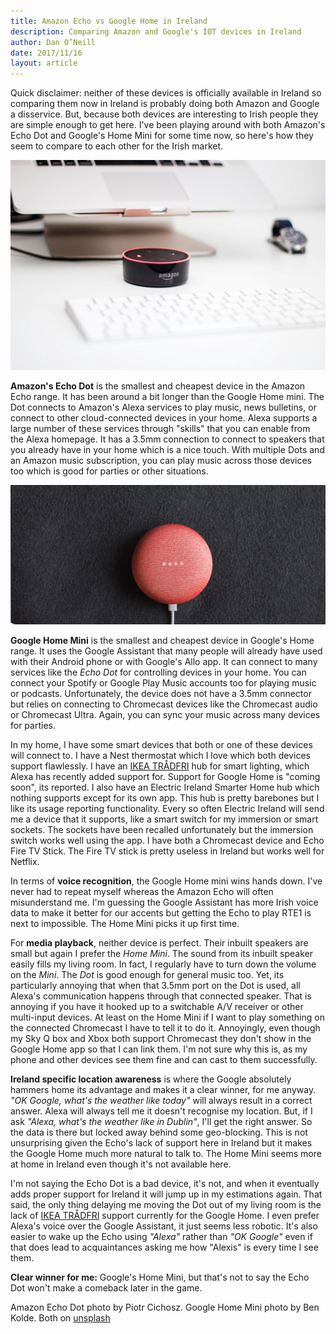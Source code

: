 ```yaml
---
title: Amazon Echo vs Google Home in Ireland
description: Comparing Amazon and Google's IOT devices in Ireland
author: Dan O’Neill
date: 2017/11/16
layout: article
---
```


Quick disclaimer: neither of these devices is officially available in Ireland so comparing them now in Ireland is probably doing both Amazon and Google a disservice. But, because both devices are interesting to Irish people they are simple enough to get here. I've been playing around with both Amazon's Echo Dot and Google's Home Mini for some time now, so here's how they seem to compare to each other for the Irish market.

![Amazon Echo Dot](/images/amazon-echo-dot.jpg)

**Amazon's Echo Dot** is the smallest and cheapest device in the Amazon Echo range. It has been around a bit longer than the Google Home mini. The Dot connects to Amazon's Alexa services to play music, news bulletins, or connect to other cloud-connected devices in your home. Alexa supports a large number of these services through "skills" that you can enable from the Alexa homepage. It has a 3.5mm connection to connect to speakers that you already have in your home which is a nice touch. With multiple Dots and an Amazon music subscription, you can play music across those devices too which is good for parties or other situations.

![BGoogle Home Mini](/images/google-home-mini-new.jpg)

**Google Home Mini** is the smallest and cheapest device in Google's Home range. It uses the Google Assistant that many people will already have used with their Android phone or with Google's Allo app. It can connect to many services like the _Echo Dot_ for controlling devices in your home. You can connect your Spotify or Google Play Music accounts too for playing music or podcasts. Unfortunately, the device does not have a 3.5mm connector but relies on connecting to Chromecast devices like the Chromecast audio or Chromecast Ultra. Again, you can sync your music across many devices for parties.

In my home, I have some smart devices that both or one of these devices will connect to. I have a Nest thermostat which I love which both devices support flawlessly. I have an [IKEA TRÅDFRI](http://www.ikea.com/ie/en/products/lighting/smart-lighting/) hub for smart lighting, which Alexa has recently added support for. Support for Google Home is "coming soon", its reported. I also have an Electric Ireland Smarter Home hub which nothing supports except for its own app. This hub is pretty barebones but I like its usage reporting functionality. Every so often Electric Ireland will send me a device that it supports, like a smart switch for my immersion or smart sockets. The sockets have been recalled unfortunately but the immersion switch works well using the app. I have both a Chromecast device and Echo Fire TV Stick. The Fire TV stick is pretty useless in Ireland but works well for Netflix.

In terms of **voice recognition**, the Google Home mini wins hands down. I've never had to repeat myself whereas the Amazon Echo will often misunderstand me. I'm guessing the Google Assistant has more Irish voice data to make it better for our accents but getting the Echo to play RTE1 is next to impossible. The Home Mini picks it up first time.

<!-- ad -->

For **media playback**, neither device is perfect. Their inbuilt speakers are small but again I prefer the _Home Mini_. The sound from its inbuilt speaker easily fills my living room. In fact, I regularly have to turn down the volume on the _Mini_. The _Dot_ is good enough for general music too. Yet, its particularly annoying that when that 3.5mm port on the Dot is used, all Alexa's communication happens through that connected speaker. That is annoying if you have it hooked up to a switchable A/V receiver or other multi-input devices. At least on the Home Mini if I want to play something on the connected Chromecast I have to tell it to do it. Annoyingly, even though my Sky Q box and Xbox both support Chromecast they don't show in the Google Home app so that I can link them. I'm not sure why this is, as my phone and other devices see them fine and can cast to them successfully.

**Ireland specific location awareness** is where the Google absolutely hammers home its advantage and makes it a clear winner, for me anyway. _"OK Google, what's the weather like today"_ will always result in a correct answer. Alexa will always tell me it doesn't recognise my location. But, if I ask _"Alexa, what's the weather like in Dublin"_, I'll get the right answer. So the data is there but locked away behind some geo-blocking. This is not unsurprising given the Echo's lack of support here in Ireland but it makes the Google Home much more natural to talk to. The Home Mini seems more at home in Ireland even though it's not available here.

I'm not saying the Echo Dot is a bad device, it's not, and when it eventually adds proper support for Ireland it will jump up in my estimations again. That said, the only thing delaying me moving the Dot out of my living room is the lack of [IKEA TRÅDFRI](http://www.ikea.com/ie/en/products/lighting/smart-lighting/) support currently for the Google Home. I even prefer Alexa's voice over the Google Assistant, it just seems less robotic. It's also easier to wake up the Echo using _"Alexa"_ rather than _"OK Google"_ even if that does lead to acquaintances asking me how "Alexis" is every time I see them.

**Clear winner for me:** Google's Home Mini, but that's not to say the Echo Dot won't make a comeback later in the game.

Amazon Echo Dot photo by Piotr Cichosz. Google Home Mini photo by Ben Kolde. Both on [unsplash](https://unsplash.com/)
